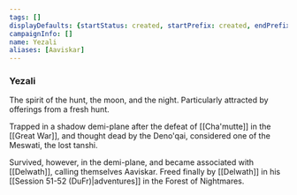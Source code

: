 ```yaml
---
tags: []
displayDefaults: {startStatus: created, startPrefix: created, endPrefix: destroyed, endStatus: destroyed}
campaignInfo: []
name: Yezali
aliases: [Aaviskar]
---
```

### Yezali

The spirit of the hunt, the moon, and the night. Particularly attracted by offerings from a fresh hunt. 

Trapped in a shadow demi-plane after the defeat of [[Cha'mutte]] in the [[Great War]], and thought dead by the Deno'qai, considered one of the Meswati, the lost tanshi. 

Survived, however, in the demi-plane, and became associated with [[Delwath]], calling themselves Aaviskar. Freed finally by [[Delwath]] in his [[Session 51-52 (DuFr)|adventures]] in the Forest of Nightmares.  

